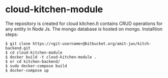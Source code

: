 # cloud-kitchen-module
The repository is created for cloud kitchen.It contains  CRUD operations for any entity in Node Js.
The mongo database is hosted on mongo.
Installtion steps:

    $ git clone https://<git-username>@bitbucket.org/amit-jws/kitch-backend.git
    $ cd cloud-kitchen-module
    $ docker build -t cloud-kitchen-module .
    $ or cd kitchen-backend/
    $ sudo docker-compose build
    $ docker-compose up
